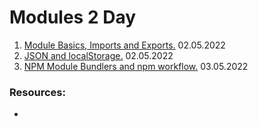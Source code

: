 # Modules 2 Day

1.  [Module Basics, Imports and Exports.]() 02.05.2022
2.  [JSON and localStorage.]() 02.05.2022
3.  [NPM Module Bundlers and npm workflow.]() 03.05.2022

### Resources:

- []()

